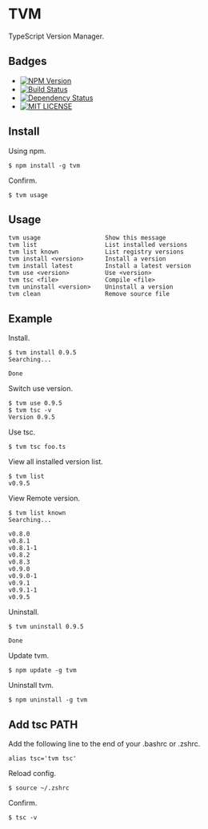 # TVM

TypeScript Version Manager.

## Badges
+ [![NPM Version](http://img.shields.io/npm/v/tvm.svg)](https://www.npmjs.org/package/tvm)
+ [![Build Status](https://travis-ci.org/watilde/tvm.png?branch=master)](https://travis-ci.org/watilde/tvm)
+ [![Dependency Status](https://gemnasium.com/watilde/tvm.svg)](https://gemnasium.com/watilde/tvm)
+ [![MIT LICENSE](http://img.shields.io/badge/license-MIT-brightgreen.svg)](https://github.com/watilde/tvm/blob/master/LICENSE)

## Install

Using npm.

    $ npm install -g tvm

Confirm.

    $ tvm usage

## Usage

    tvm usage                  Show this message
    tvm list                   List installed versions
    tvm list known             List registry versions
    tvm install <version>      Install a version
    tvm install latest         Install a latest version
    tvm use <version>          Use <version>
    tvm tsc <file>             Compile <file>
    tvm uninstall <version>    Uninstall a version
    tvm clean                  Remove source file

## Example

Install.

    $ tvm install 0.9.5
    Searching...

    Done

Switch use version.

    $ tvm use 0.9.5
    $ tvm tsc -v
    Version 0.9.5

Use tsc.

    $ tvm tsc foo.ts

View all installed version list.

    $ tvm list
    v0.9.5


View Remote version.

    $ tvm list known
    Searching...

    v0.8.0
    v0.8.1
    v0.8.1-1
    v0.8.2
    v0.8.3
    v0.9.0
    v0.9.0-1
    v0.9.1
    v0.9.1-1
    v0.9.5

Uninstall.

    $ tvm uninstall 0.9.5

    Done

Update tvm.

    $ npm update -g tvm

Uninstall tvm.

    $ npm uninstall -g tvm

## Add tsc PATH
Add the following line to the end of your .bashrc or .zshrc.

    alias tsc='tvm tsc'

Reload config.

    $ source ~/.zshrc

Confirm.

    $ tsc -v
